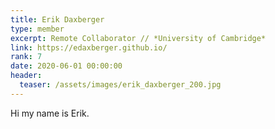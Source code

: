 ```yaml
---
title: Erik Daxberger
type: member
excerpt: Remote Collaborator // *University of Cambridge*
link: https://edaxberger.github.io/
rank: 7
date: 2020-06-01 00:00:00
header:
  teaser: /assets/images/erik_daxberger_200.jpg
---
```


Hi my name is Erik.
